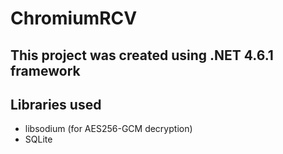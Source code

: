 # ChromiumRCV

## This project was created using .NET 4.6.1 framework

## Libraries used
* libsodium (for AES256-GCM decryption)
* SQLite
